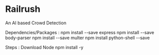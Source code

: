 # Railrush
An AI based Crowd Detection 

Dependencies/Packages :
npm install --save express
npm install --save body-parser
npm install --save multer
npm install python-shell --save

Steps :
Download Node
npm install -y
